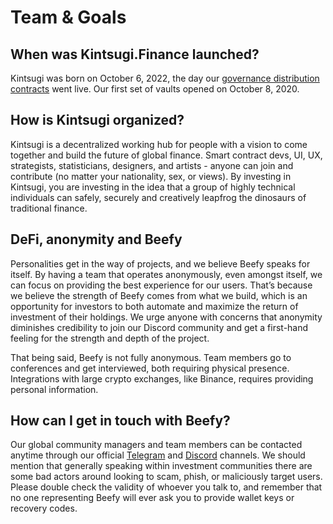 # Team & Goals

## When was Kintsugi.Finance launched?

Kintsugi was born on October 6, 2022, the day our [governance distribution contracts](https://medium.com/beefyfinance/bifi-contracts-are-live-on-mainnet-6080577269d7) went live. Our first set of vaults opened on October 8, 2020.

## How is Kintsugi organized?

Kintsugi is a decentralized working hub for people with a vision to come together and build the future of global finance. Smart contract devs, UI, UX, strategists, statisticians, designers, and artists - anyone can join and contribute (no matter your nationality, sex, or views). By investing in Kintsugi, you are investing in the idea that a group of highly technical individuals can safely, securely and creatively leapfrog the dinosaurs of traditional finance.

## DeFi, anonymity and Beefy

Personalities get in the way of projects, and we believe Beefy speaks for itself. By having a team that operates anonymously, even amongst itself, we can focus on providing the best experience for our users. That’s because we believe the strength of Beefy comes from what we build, which is an opportunity for investors to both automate and maximize the return of investment of their holdings. We urge anyone with concerns that anonymity diminishes credibility to join our Discord community and get a first-hand feeling for the strength and depth of the project.

That being said, Beefy is not fully anonymous. Team members go to conferences and get interviewed, both requiring physical presence. Integrations with large crypto exchanges, like Binance, requires providing personal information.

## How can I get in touch with Beefy?

Our global community managers and team members can be contacted anytime through our official [Telegram](https://t.me/beefyfinance) and [Discord](https://discord.gg/yq8wfHd) channels. We should mention that generally speaking within investment communities there are some bad actors around looking to scam, phish, or maliciously target users. Please double check the validity of whoever you talk to, and remember that no one representing Beefy will ever ask you to provide wallet keys or recovery codes.
